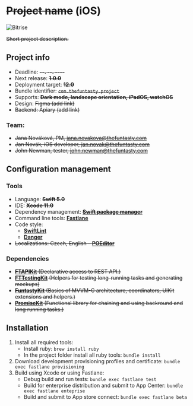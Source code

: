 # ~~Project name~~ (iOS)

![Bitrise](https://img.shields.io/bitrise/appid.svg?token=apptoken)

~~Short project description.~~

## Project info

- Deadline: ~~**--. --. ----**~~
- Next release: ~~**1.0.0**~~
- Deployment target: ~~**12.0**~~
- Bundle identifier: ~~`com.thefuntasty.project`~~
- Supports: ~~**Dark mode, landscape orientation, iPadOS, watchOS**~~
- Design: ~~Figma (add link)~~
- ~~Backend: Apiary (add link)~~

### Team:

- ~~Jana Nováková, PM, <jana.novakova@thefuntasty.com>~~
- ~~Jan Novák, iOS developer, <jan.novak@thefuntasty.com>~~
- ~~John Newman, tester, <john.newman@thefuntasty.com>~~

## Configuration management

### Tools

- Language: ~~**Swift 5.0**~~
- IDE: ~~**Xcode 11.0**~~
- Dependency management: ~~**[Swift package manager](https://swift.org/package-manager/)**~~
- Command line tools: **[Fastlane](https://docs.fastlane.tools)**
- Code style:
	- **[SwiftLint](https://swift.org/package-manager/)**
	- **[Danger](https://github.com/thefuntasty/danger)**
- ~~Localizations: Czech, English – **[POEditor](https://poeditor.com)**~~

### Dependencies

- ~~**[FTAPIKit](https://github.com/thefuntasty/FTAPIKit)** (Declarative access to REST API.)~~
- ~~**[FTTestingKit](https://github.com/thefuntasty/FTTestingKit)** (Helpers for testing long-running tasks and generating mockups)~~
- ~~**[FuntastyKit](https://github.com/thefuntasty/FuntastyKit)** (Basics of MVVM-C architecture, coordinators, UIKit extensions and helpers.)~~
- ~~**[PromiseKit](https://github.com/mxcl/PromiseKit)** (Functional library for chaining and using backround and long running tasks.)~~

## Installation

1. Install all required tools:
	- Install ruby: `brew install ruby`
	- In the project folder install all ruby tools: `bundle install`
2. Download development provisioning profiles and certificate: `bundle exec fastlane provisioning`
3. Build using Xcode or using Fastlane:
	- Debug build and run tests: `bundle exec fastlane test`
	- Build for enterprise distribution and submit to App Center: `bundle exec fastlane enteprise`
	- Build and submit to App store connect: `bundle exec fastlane beta`

